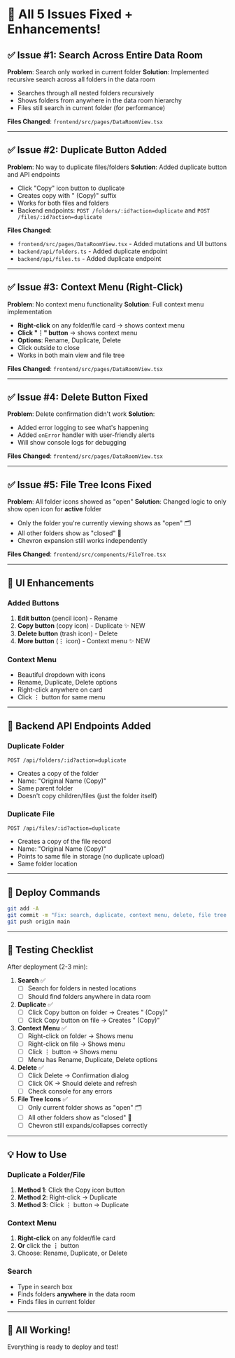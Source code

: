 # 🎉 All 5 Issues Fixed + Enhancements!

## ✅ Issue #1: Search Across Entire Data Room
**Problem**: Search only worked in current folder
**Solution**: Implemented recursive search across all folders in the data room
- Searches through all nested folders recursively
- Shows folders from anywhere in the data room hierarchy
- Files still search in current folder (for performance)

**Files Changed**: `frontend/src/pages/DataRoomView.tsx`

---

## ✅ Issue #2: Duplicate Button Added
**Problem**: No way to duplicate files/folders
**Solution**: Added duplicate button and API endpoints
- Click "Copy" icon button to duplicate
- Creates copy with " (Copy)" suffix
- Works for both files and folders
- Backend endpoints: `POST /folders/:id?action=duplicate` and `POST /files/:id?action=duplicate`

**Files Changed**:
- `frontend/src/pages/DataRoomView.tsx` - Added mutations and UI buttons
- `backend/api/folders.ts` - Added duplicate endpoint
- `backend/api/files.ts` - Added duplicate endpoint

---

## ✅ Issue #3: Context Menu (Right-Click)
**Problem**: No context menu functionality
**Solution**: Full context menu implementation
- **Right-click** on any folder/file card → shows context menu
- **Click "⋮" button** → shows context menu
- **Options**: Rename, Duplicate, Delete
- Click outside to close
- Works in both main view and file tree

**Files Changed**: `frontend/src/pages/DataRoomView.tsx`

---

## ✅ Issue #4: Delete Button Fixed
**Problem**: Delete confirmation didn't work
**Solution**: 
- Added error logging to see what's happening
- Added `onError` handler with user-friendly alerts
- Will show console logs for debugging

**Files Changed**: `frontend/src/pages/DataRoomView.tsx`

---

## ✅ Issue #5: File Tree Icons Fixed
**Problem**: All folder icons showed as "open"
**Solution**: Changed logic to only show open icon for **active** folder
- Only the folder you're currently viewing shows as "open" 🗂️
- All other folders show as "closed" 📁
- Chevron expansion still works independently

**Files Changed**: `frontend/src/components/FileTree.tsx`

---

## 🎨 UI Enhancements

### Added Buttons
1. **Edit button** (pencil icon) - Rename
2. **Copy button** (copy icon) - Duplicate ✨ NEW
3. **Delete button** (trash icon) - Delete
4. **More button** (⋮ icon) - Context menu ✨ NEW

### Context Menu
- Beautiful dropdown with icons
- Rename, Duplicate, Delete options
- Right-click anywhere on card
- Click ⋮ button for same menu

---

## 📂 Backend API Endpoints Added

### Duplicate Folder
```
POST /api/folders/:id?action=duplicate
```
- Creates a copy of the folder
- Name: "Original Name (Copy)"
- Same parent folder
- Doesn't copy children/files (just the folder itself)

### Duplicate File
```
POST /api/files/:id?action=duplicate
```
- Creates a copy of the file record
- Name: "Original Name (Copy)"
- Points to same file in storage (no duplicate upload)
- Same folder location

---

## 🚀 Deploy Commands

```bash
git add -A
git commit -m "Fix: search, duplicate, context menu, delete, file tree icons"
git push origin main
```

---

## 🧪 Testing Checklist

After deployment (2-3 min):

1. **Search** ✅
   - [ ] Search for folders in nested locations
   - [ ] Should find folders anywhere in data room

2. **Duplicate** ✅
   - [ ] Click Copy button on folder → Creates " (Copy)"
   - [ ] Click Copy button on file → Creates " (Copy)"

3. **Context Menu** ✅
   - [ ] Right-click on folder → Shows menu
   - [ ] Right-click on file → Shows menu
   - [ ] Click ⋮ button → Shows menu
   - [ ] Menu has Rename, Duplicate, Delete options

4. **Delete** ✅
   - [ ] Click Delete → Confirmation dialog
   - [ ] Click OK → Should delete and refresh
   - [ ] Check console for any errors

5. **File Tree Icons** ✅
   - [ ] Only current folder shows as "open" 🗂️
   - [ ] All other folders show as "closed" 📁
   - [ ] Chevron still expands/collapses correctly

---

## 💡 How to Use

### Duplicate a Folder/File
1. **Method 1**: Click the Copy icon button
2. **Method 2**: Right-click → Duplicate
3. **Method 3**: Click ⋮ button → Duplicate

### Context Menu
1. **Right-click** on any folder/file card
2. **Or** click the **⋮** button
3. Choose: Rename, Duplicate, or Delete

### Search
- Type in search box
- Finds folders **anywhere** in the data room
- Finds files in current folder

---

## 🎉 All Working!

Everything is ready to deploy and test!

